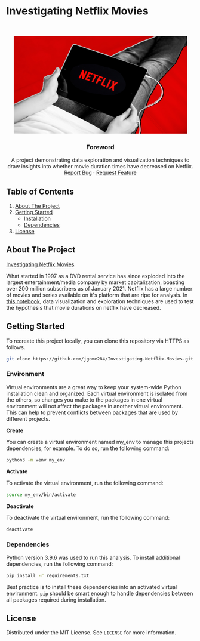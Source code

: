 # Investigating Netflix Movies
<br />
<p align="center">
  <a href="https://github.com/jgome284/Investigating-Netflix-Movies">
    <img src="images\netflix.jpg" alt="Logo" width="465" height="262">
  </a>

  <h3 align="center">Foreword</h3>

  <p align="center">
    A project demonstrating data exploration and visualization techniques to draw insights into whether movie duration times have decreased on Netflix.
    <br />
    <a href="https://github.com/jgome284/Investigating-Netflix-Movies/issues">Report Bug</a>
    ·
    <a href="https://github.com/jgome284/Investigating-Netflix-Movies/issues">Request Feature</a>
  </p>
</p>


<!-- TABLE OF CONTENTS -->
## Table of Contents
<div style='text-align:'>
  <ol>
    <li>
      <a href="#about-the-project">About The Project</a>
    </li>
    <li>
      <a href="#getting-started">Getting Started</a>
      <ul>
        <li><a href="#environment">Installation</a></li>
        <li><a href="#dependencies">Dependencies</a></li>
      </ul>
    </li>
    <li><a href="#license">License</a></li>
  </ol>
</details>
</div>


<!-- ABOUT THE PROJECT -->
## About The Project
[Investigating Netflix Movies](https://github.com/jgome284/Investigating-Netflix-Movies)

What started in 1997 as a DVD rental service has since exploded into the largest entertainment/media company by market capitalization, boasting over 200 million subscribers as of January 2021. Netflix has a large number of movies and series available on it's platform that are ripe for analysis. In [this notebook](notebook.ipynb), data visualization and exploration techniques are used to test the hypothesis that movie durations on netflix have decreased.

<!--
You can include tables or images to summarize your results when and if appropriate.
-->

<!-- GETTING STARTED -->
## Getting Started

To recreate this project locally, you can clone this repository via HTTPS as follows.

```sh
git clone https://github.com/jgome284/Investigating-Netflix-Movies.git 
```
### Environment
Virtual environments are a great way to keep your system-wide Python installation clean and organized. Each virtual environment is isolated from the others, so changes you make to the packages in one virtual environment will not affect the packages in another virtual environment. This can help to prevent conflicts between packages that are used by different projects.

**Create**

 You can create a virtual environment named my_env to manage this projects dependencies, for example. To do so, run the following command:
```sh
python3 -m venv my_env
```

**Activate**

To activate the virtual environment, run the following command:
```sh
source my_env/bin/activate
```

**Deactivate**

To deactivate the virtual environment, run the following command:
```sh
deactivate
```

### Dependencies
Python version 3.9.6 was used to run this analysis. To install additional dependencies, run the following command:
```sh
pip install -r requirements.txt
```
Best practice is to install these dependencies into an activated virtual environment. ```pip``` should be smart enough to handle dependencies between all packages required during installation.

<!-- LICENSE -->
## License

Distributed under the MIT License. See `LICENSE` for more information.